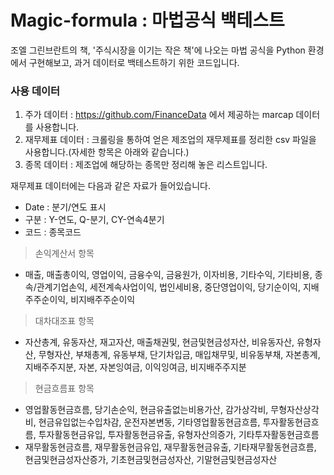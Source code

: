 # Magic-formula : 마법공식 백테스트
조엘 그린브란트의 책, '주식시장을 이기는 작은 책'에 나오는 마법 공식을 Python 환경에서 구현해보고, 과거 데이터로 백테스트하기 위한 코드입니다.

### 사용 데이터
1. 주가 데이터 : https://github.com/FinanceData 에서 제공하는 marcap 데이터를 사용합니다.
2. 재무제표 데이터 : 크롤링을 통하여 얻은 제조업의 재무제표를 정리한 csv 파일을 사용합니다.(자세한 항목은 아래와 같습니다.)
3. 종목 데이터 : 제조업에 해당하는 종목만 정리해 놓은 리스트입니다.

재무제표 데이터에는 다음과 같은 자료가 들어있습니다.
* Date : 분기/연도 표시
* 구분 : Y-연도, Q-분기, CY-연속4분기
* 코드 : 종목코드
>손익계산서 항목
* 매출, 매출총이익, 영업이익, 금융수익, 금융원가, 이자비용, 기타수익, 기타비용, 종속/관계기업손익, 세전계속사업이익, 법인세비용, 중단영업이익, 당기순이익, 지배주주순이익, 비지배주주순이익
>대차대조표 항목
* 자산총계, 유동자산, 재고자산, 매출채권및, 현금및현금성자산, 비유동자산, 유형자산, 무형자산, 부채총계, 유동부채, 단기차입금, 매입채무및, 비유동부채, 자본총계, 지배주주지분, 자본, 자본잉여금, 이익잉여금, 비지배주주지분
>현금흐름표 항목
* 영업활동현금흐름, 당기손순익, 현금유출없는비용가산, 감가상각비, 무형자산상각비, 현금유입없는수입차감, 운전자본변동, 기타영업활동현금흐름, 투자활동현금흐름, 투자활동현금유입, 투자활동현금유출, 유형자산의증가, 기타투자활동현금흐름
* 재무활동현금흐름, 재무활동현금유입, 재무활동현금유출, 기타재무활동현금흐름, 현금및현금성자산증가, 기초현금및현금성자산, 기말현금및현금성자산
